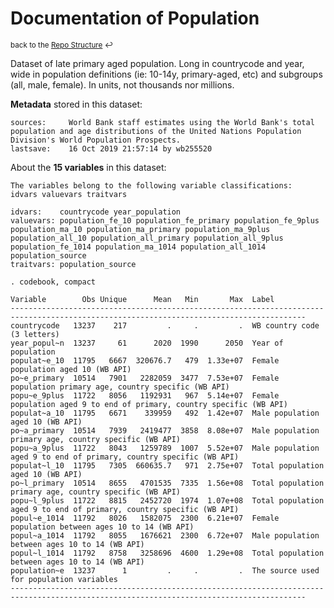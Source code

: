 
Documentation of Population
=====================================================================

<sup>back to the [Repo Structure](https://github.com/worldbank/LearningPoverty/blob/master/00_documentation/002_repo_structure/Repo_Structure.md) :leftwards_arrow_with_hook:</sup>

Dataset of late primary aged population. Long in countrycode and year, wide in population definitions (ie: 10-14y, primary-aged, etc) and subgroups (all, male, female). In units, not thousands nor millions.

**Metadata** stored in this dataset:

~~~~
sources:     World Bank staff estimates using the World Bank's total population and age distributions of the United Nations Population Division's World Population Prospects.
lastsave:    16 Oct 2019 21:57:14 by wb255520
~~~~


About the **15 variables** in this dataset:

~~~~
The variables belong to the following variable classifications:
idvars valuevars traitvars

idvars:    countrycode year_population
valuevars: population_fe_10 population_fe_primary population_fe_9plus population_ma_10 population_ma_primary population_ma_9plus population_all_10 population_all_primary population_all_9plus population_fe_1014 population_ma_1014 population_all_1014 population_source
traitvars: population_source

. codebook, compact

Variable        Obs Unique      Mean   Min       Max  Label
----------------------------------------------------------------------------------------------------------------------------------------
countrycode   13237    217         .     .         .  WB country code (3 letters)
year_popul~n  13237     61      2020  1990      2050  Year of population
populat~e_10  11795   6667  320676.7   479  1.33e+07  Female population aged 10 (WB API)
po~e_primary  10514   7901   2282059  3477  7.53e+07  Female population primary age, country specific (WB API)
popu~e_9plus  11722   8056   1192931   967  5.14e+07  Female population aged 9 to end of primary, country specific (WB API)
populat~a_10  11795   6671    339959   492  1.42e+07  Male population aged 10 (WB API)
po~a_primary  10514   7939   2419477  3858  8.08e+07  Male population primary age, country specific (WB API)
popu~a_9plus  11722   8043   1259789  1007  5.52e+07  Male population aged 9 to end of primary, country specific (WB API)
populat~l_10  11795   7305  660635.7   971  2.75e+07  Total population aged 10 (WB API)
po~l_primary  10514   8655   4701535  7335  1.56e+08  Total population primary age, country specific (WB API)
popu~l_9plus  11722   8815   2452720  1974  1.07e+08  Total population aged 9 to end of primary, country specific (WB API)
popul~e_1014  11792   8026   1582075  2300  6.21e+07  Female population between ages 10 to 14 (WB API)
popul~a_1014  11792   8055   1676621  2300  6.72e+07  Male population between ages 10 to 14 (WB API)
popul~l_1014  11792   8758   3258696  4600  1.29e+08  Total population between ages 10 to 14 (WB API)
population~e  13237      1         .     .         .  The source used for population variables
----------------------------------------------------------------------------------------------------------------------------------------

~~~~
